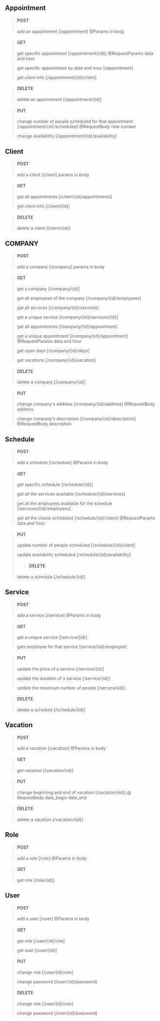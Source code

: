 ## Appointment

>#### POST
> add an appointment [/appointment] @Params in body

>#### GET
> get specific appointment [/appointment/{id}] @RequestParams data and hour
>
> get specific appointment by date and hour [/appointment]  
> 
> get client info [/appointment/{id}/client]

>#### DELETE
> delete an appointment [/appointment/{id}]

>#### PUT
> change number of people scheduled for that appointment [/appointment/{id}/scheduled] @RequestBody new number
>
> change availability [/appointment/{id}/availability]


## Client

>#### POST
> add a client [/client]  params in body

>#### GET
> get all appointments [/client/{id}/appointments]
>
> get client info [/client/{id}]

>#### DELETE
> delete a client [/client/{id}]



## COMPANY

>#### POST
> add a company [/company]  params in body

>#### GET
> get a company [/company/{id}]
>
> get all employees of the company [/company/{id}/employees]
>
> get all services [/company/{id}/services]
>
> get a unique service [/company/{id}/services/{id}]
>
> get all appointments [/company/{id}/appointment]
>
> get a unique appointment [/company/{id}/appointment] @RequestParams data and hour
>
> get open days [/company/{id}/days]
>
> get vacations [/company/{id}/vacation]

>#### DELETE
> delete a company [/company/{id}]

>#### PUT
> change company's address [/company/{id}/address] @RequestBody address
>
> change company's description [/company/{id}/description] @RequestBody description


## Schedule
>#### POST 
> add a schedule [/schedule] @Params in body

>#### GET
> get specific schedule [/schedule/{id}] 
> 
> get all the services available [/schedule/{id}/services]
>
> get all the employees available for the schedule [/services/{id}/employees]
> 
> get all the clients scheduled [/schedule/{id}/client] @RequestParams data and hour

>#### PUT
> update number of people scheduled [/schedule/{id}/client]
>
> update availability scheduled [/schedule/{id}/availability]
> 
>>#### DELETE
> delete a schedule [/schedule/{id}]
 

## Service

>#### POST
> add a service [/service] @Params in body

>#### GET
> get a unique service  [/service/{id}] 
> 
> gets employee for that service [service/{id}/employee]

>#### PUT
> update the price of a service [/service/{id}]
> 
> update the duration of a service [/service/{id}]
> 
> update the maximum number of people [/service/{id}]

>#### DELETE
> delete a schedule [/schedule/{id}]


## Vacation
>#### POST
> add a vacation [/vacation] @Params in body

>#### GET
> get vacation [/vacation/{id}]

>#### PUT
> change beginning and end of vacation [/vacation/{id}] @ RequestBody data_begin data_end

>#### DELETE
> delete a vacation [/vacation/{id}]


## Role
>#### POST
> add a role [/role] @Params in body

>#### GET
> get role [/role/{id}]



## User
>#### POST
> add a user [/user] @Params in body

>#### GET
> get role [/user/{id}/role]
>
> get user [/user/{id}]

>#### PUT
> change role [/user/{id}/role]
> 
> change password [/user/{id}/password]
>
>#### DELETE
> change role [/user/{id}/role]
>
> change password [/user/{id}/password]

